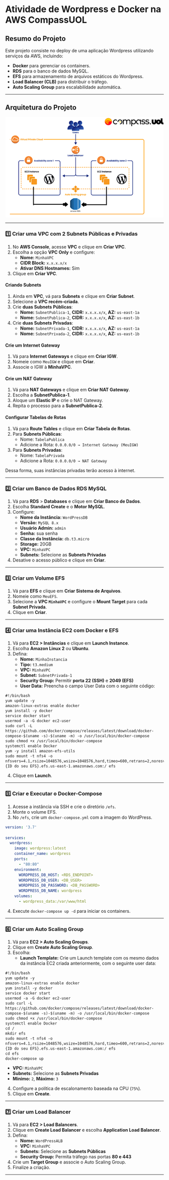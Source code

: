 # Atividade de Wordpress e Docker na AWS CompassUOL
## **Resumo do Projeto**
Este projeto consiste no deploy de uma aplicação Wordpress utilizando serviços da AWS, incluindo:
- **Docker** para gerenciar os containers.
- **RDS** para o banco de dados MySQL.
- **EFS** para armazenamento de arquivos estáticos do Wordpress.
- **Load Balancer (CLB)** para distribuir o tráfego.
- **Auto Scaling Group** para escalabilidade automática.

---

## **Arquitetura do Projeto**

![Arquitetura do Projeto](img/diagrama.png)

---

### 1️⃣ Criar uma VPC com 2 Subnets Públicas e Privadas
1. No **AWS Console**, acesse **VPC** e clique em **Criar VPC**.
2. Escolha a opção **VPC Only** e configure:
   - **Nome:** `MinhaVPC`
   - **CIDR Block:** `x.x.x.x/x`
   - **Ativar DNS Hostnames:** Sim
3. Clique em **Criar VPC**.

#### Criando Subnets
1. Ainda em **VPC**, vá para **Subnets** e clique em **Criar Subnet**.
2. Selecione a **VPC recém-criada**.
3. Crie **duas Subnets Públicas**:
   - **Nome:** `SubnetPublica-1`, **CIDR:** `x.x.x.x/x`, **AZ:** `us-east-1a`
   - **Nome:** `SubnetPublica-2`, **CIDR:** `x.x.x.x/x`, **AZ:** `us-east-1b`
4. Crie **duas Subnets Privadas**:
   - **Nome:** `SubnetPrivada-1`, **CIDR:** `x.x.x.x/x`, **AZ:** `us-east-1a`
   - **Nome:** `SubnetPrivada-2`, **CIDR:** `x.x.x.x/x`, **AZ:** `us-east-1b`

#### Crie um Internet Gateway
1. Vá para **Internet Gateways** e clique em **Criar IGW**.
2. Nomeie como `MeuIGW` e clique em **Criar**.
3. Associe o IGW à **MinhaVPC**.

#### Crie um NAT Gateway
1. Vá para **NAT Gateways** e clique em **Criar NAT Gateway**.
2. Escolha a **SubnetPublica-1**.
3. Aloque um **Elastic IP** e crie o NAT Gateway.
4. Repita o processo para a **SubnetPublica-2**.

#### Configurar Tabelas de Rotas
1. Vá para **Route Tables** e clique em **Criar Tabela de Rotas**.
2. Para **Subnets Públicas**:
   - Nome: `TabelaPublica`
   - Adicione a Rota: `0.0.0.0/0 → Internet Gateway (MeuIGW)`
3. Para **Subnets Privadas**:
   - Nome: `TabelaPrivada`
   - Adicione a Rota: `0.0.0.0/0 → NAT Gateway`

Dessa forma, suas instâncias privadas terão acesso à internet.

---

### 2️⃣ Criar um Banco de Dados RDS MySQL
1. Vá para **RDS** > **Databases** e clique em **Criar Banco de Dados**.
2. Escolha **Standard Create** e o **Motor MySQL**.
3. Configure:
   - **Nome da Instância:** `WordPressDB`
   - **Versão:** `MySQL 8.x`
   - **Usuário Admin:** `admin`
   - **Senha:** sua senha
   - **Classe da Instância:** `db.t3.micro`
   - **Storage:** 20GB
   - **VPC:** `MinhaVPC`
   - **Subnets:** Selecione as **Subnets Privadas**
4. Desative o acesso público e clique em **Criar**.

---

### 3️⃣ Criar um Volume EFS
1. Vá para **EFS** e clique em **Criar Sistema de Arquivos**.
2. Nomeie como `MeuEFS`.
3. Selecione a **VPC `MinhaVPC`** e configure o **Mount Target** para cada **Subnet Privada**.
4. Clique em **Criar**.

---

### 4️⃣ Criar uma Instância EC2 com Docker e EFS
1. Vá para **EC2 > Instâncias** e clique em **Launch Instance**.
2. Escolha **Amazon Linux 2** ou **Ubuntu**.
3. Defina:
   - **Nome:** `MinhaInstancia`
   - **Tipo:** `t3.medium`
   - **VPC:** `MinhaVPC`
   - **Subnet:** `SubnetPrivada-1`
   - **Security Group:** Permitir **porta 22 (SSH)** e **2049 (EFS)**
   - **User Data:** Preencha o campo User Data com o seguinte código:
```
#!/bin/bash
yum update -y
amazon-linux-extras enable docker
yum install -y docker
service docker start
usermod -a -G docker ec2-user
sudo curl -L https://github.com/docker/compose/releases/latest/download/docker-compose-$(uname -s)-$(uname -m) -o /usr/local/bin/docker-compose
sudo chmod +x /usr/local/bin/docker-compose
systemctl enable Docker
yum -y install amazon-efs-utils
sudo mount -t nfs4 -o nfsvers=4.1,rsize=1048576,wsize=1048576,hard,timeo=600,retrans=2,noresvport {ID do seu EFS}.efs.us-east-1.amazonaws.com:/ efs
```
4. Clique em **Launch**.

---

### 5️⃣ Criar e Executar o Docker-Compose
1. Acesse a instância via SSH e crie o diretório `/efs`.
2. Monte o volume EFS.
3. No `/efs`, crie um `docker-compose.yml` com a imagem do WordPress.
```yaml
version: '3.7'

services:
  wordpress:
    image: wordpress:latest
    container_name: wordpress
    ports:
      - "80:80"
    environment:
      WORDPRESS_DB_HOST: <RDS_ENDPOINT>
      WORDPRESS_DB_USER: <DB_USER>
      WORDPRESS_DB_PASSWORD: <DB_PASSWORD>
      WORDPRESS_DB_NAME: wordpress
    volumes:
      - wordpress_data:/var/www/html
```
4. Execute `docker-compose up -d` para iniciar os containers.

---

### 6️⃣ Criar um Auto Scaling Group
1. Vá para **EC2 > Auto Scaling Groups**.
2. Clique em **Create Auto Scaling Group**.
3. Escolha:
   - **Launch Template:** Crie um Launch template com os mesmo dados da instância EC2 criada anteriormente, com o seguinte user data:
```
#!/bin/bash
yum update -y
amazon-linux-extras enable docker
yum install -y docker
service docker start
usermod -a -G docker ec2-user
sudo curl -L https://github.com/docker/compose/releases/latest/download/docker-compose-$(uname -s)-$(uname -m) -o /usr/local/bin/docker-compose
sudo chmod +x /usr/local/bin/docker-compose
systemctl enable Docker
cd /
mkdir efs
sudo mount -t nfs4 -o nfsvers=4.1,rsize=1048576,wsize=1048576,hard,timeo=600,retrans=2,noresvport {ID do seu EFS}.efs.us-east-1.amazonaws.com:/ efs
cd efs
docker-compose up
```
   - **VPC:** `MinhaVPC`
   - **Subnets:** Selecione as **Subnets Privadas**
   - **Mínimo:** `2`, **Máximo:** `3`
4. Configure a política de escalonamento baseada na CPU (`75%`).
5. Clique em **Create**.

---

### 7️⃣ Criar um Load Balancer
1. Vá para **EC2 > Load Balancers**.
2. Clique em **Create Load Balancer** e escolha **Application Load Balancer**.
3. Defina:
   - **Nome:** `WordPressALB`
   - **VPC:** `MinhaVPC`
   - **Subnets:** Selecione as **Subnets Públicas**
   - **Security Group:** Permita tráfego nas portas **80 e 443**
4. Crie um **Target Group** e associe o Auto Scaling Group.
5. Finalize a criação.

---
